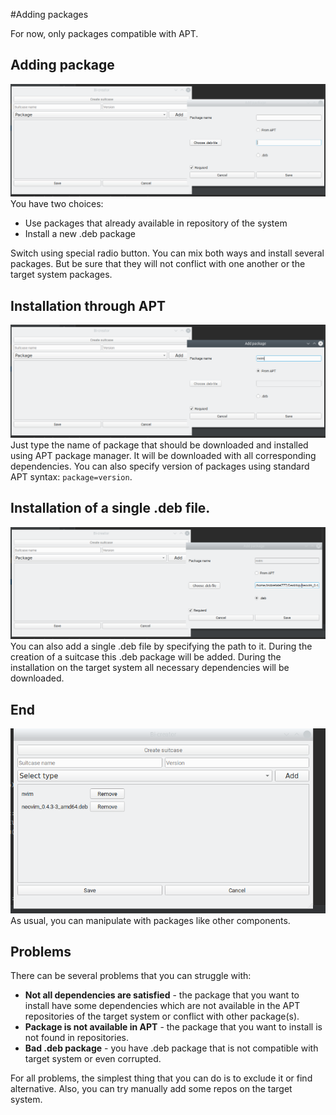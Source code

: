 #Adding packages

For now, only packages compatible with APT.

## Adding package
![](package_menu.png)
You have two choices:
- Use packages that already available in repository of the system
- Install a new .deb package

Switch using special radio button. You can mix both ways and install several packages.
But be sure that they will not conflict with one another or the target system packages.

## Installation through APT
![](package_menu_apt.png)
Just type the name of package that should be downloaded and installed using APT package manager.
It will be downloaded with all corresponding dependencies.
You can also specify version of packages using standard APT syntax: `package=version`.

## Installation of a single .deb file.
![](package_menu_deb.png)
You can also add a single .deb file by specifying the path to it.
During the creation of a suitcase this .deb package will be added.
During the installation on the target system all necessary dependencies will be downloaded.

## End
![](package_menu_added.png)
As usual, you can manipulate with packages like other components.

## Problems
There can be several problems that you can struggle with:
- **Not all dependencies are satisfied** - the package that you want to install have some dependencies
which are not available in the APT repositories of the target system or conflict with other package(s). 
- **Package is not available in APT** - the package that you want to install is not found in repositories.
- **Bad .deb package** - you have .deb package that is not compatible with target system or even corrupted.

For all problems, the simplest thing that you can do is to exclude it or find alternative.
Also, you can try manually add some repos on the target system.
